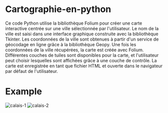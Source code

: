 # Cartographie-en-python
Ce code Python utilise la bibliothèque Folium pour créer une carte interactive centrée sur une ville sélectionnée par l'utilisateur. Le nom de la ville est saisi dans une interface graphique construite avec la bibliothèque Tkinter. Les coordonnées de la ville sont obtenues à partir d'un service de géocodage en ligne grâce à la bibliothèque Geopy. Une fois les coordonnées de la ville récupérées, la carte est créée avec Folium. Différentes couches de tuiles sont disponibles pour la carte, et l'utilisateur peut choisir lesquelles sont affichées grâce à une couche de contrôle. La carte est enregistrée en tant que fichier HTML et ouverte dans le navigateur par défaut de l'utilisateur.
# Example 
![calais-1](https://user-images.githubusercontent.com/63798471/236025647-f2e92f16-9ec9-47b7-9e37-63d83695fc41.png)
![calais-2](https://user-images.githubusercontent.com/63798471/236025915-cf0259d0-b06a-42c6-9434-1f65d750aed0.png)

